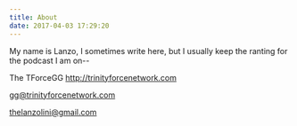 ```yaml
---
title: About
date: 2017-04-03 17:29:20
---
```


My name is Lanzo, I sometimes write here, but I usually keep the ranting for the podcast I am on--

The TForceGG http://trinityforcenetwork.com

<a href="mailto:gg@trinityforcenetwork.com">gg@trinityforcenetwork.com</a>

<a href="mailto:thelanzolini@gmail.com">thelanzolini@gmail.com</a>
